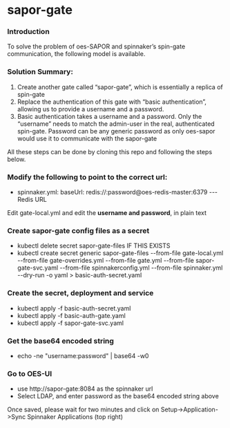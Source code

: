 # sapor-gate

### Introduction
To solve the problem of oes-SAPOR and spinnaker’s spin-gate communication, the following model is available.

### Solution Summary:
1. Create another gate called “sapor-gate”, which is essentially a replica of spin-gate
2. Replace the authentication of this gate with “basic authentication”, allowing us to provide a username and a password.
3. Basic authentication takes a username and a password. Only the “username” needs to match the admin-user in the real, authenticated spin-gate. Password can be any generic password as only oes-sapor would use it to communicate with the sapor-gate

All these steps can be done by cloning this repo and following the steps below.

### Modify the following to point to the correct url:
- spinnaker.yml:    baseUrl: redis://:password@oes-redis-master:6379 --- Redis URL

Edit gate-local.yml and edit the **username and password**, in plain text

### Create sapor-gate config files as a secret
- kubectl delete secret sapor-gate-files               IF THIS EXISTS
- kubectl create secret generic sapor-gate-files --from-file gate-local.yml --from-file gate-overrides.yml --from-file gate.yml --from-file sapor-gate-svc.yaml --from-file spinnakerconfig.yml --from-file spinnaker.yml --dry-run -o yaml > basic-auth-secret.yaml

### Create the secret, deployment and service
- kubectl apply -f basic-auth-secret.yaml
- kubectl apply -f basic-auth-gate.yaml
- kubectl apply -f sapor-gate-svc.yaml

### Get the base64 encoded string
- echo -ne "username:password" | base64 -w0

### Go to OES-UI
- use http://sapor-gate:8084 as the spinnaker url
- Select LDAP, and enter password as the base64 encoded string above

Once saved, please wait for two minutes and click on Setup->Application->Sync Spinnaker Applications (top right)
